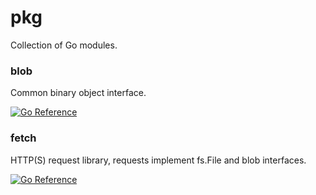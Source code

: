 # pkg
Collection of Go modules.

### blob
Common binary object interface.

[![Go Reference](https://pkg.go.dev/badge/github.com/koud-fi/pkg/blob.svg)](https://pkg.go.dev/github.com/koud-fi/pkg/blob)

### fetch
HTTP(S) request library, requests implement fs.File and blob interfaces.

[![Go Reference](https://pkg.go.dev/badge/github.com/koud-fi/pkg/fetch.svg)](https://pkg.go.dev/github.com/koud-fi/pkg/fetch)
